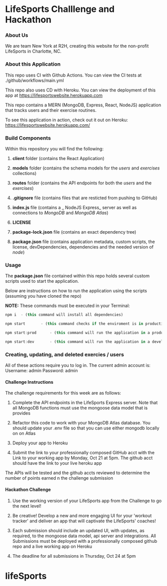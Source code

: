 
# LifeSports Challlenge and Hackathon

### About Us

We are team New York at R2H, creating this website for the non-profit LifeSports in Charlotte, NC. 

### About this Application

This repo uses CI with Github Actions. You can view the CI tests at ./github/workflows/main.yml

This repo also uses CD with Heroku. You can view the deployment of this app at https://lifesportswebsite.herokuapp.com

This repo contains a MERN (MongoDB, Express, React, NodeJS) application that tracks users and their exercise routines.

To see this application in action, check out it out on Heroku: https://lifesportswebsite.herokuapp.com/

### Build Components

Within this repository you will find the following:

1. **client** folder (contains the React Application)

1. **models** folder (contains the schema models for the _users_ and _exercises_ collections)

1. **routes** folder (contains the API endpoints for both the _users_ and the _exercises_)

1. **.gitignore** file (contains files that are resticted from pushing to GitHub)

1. **index.js**  file (contains a _ NodeJS Express_ server as well as connections to _MongoDB_ and _MongoDB Atlas_)

1. **LICENSE**

1. **package-lock.json** file (contains an exact dependency tree)

1. **package.json** file (contains application metadata, custom scripts, the license, devDependencies, dependencies and the needed version of _node_)

### Usage

The **package.json** file contained within this repo holds several custom scripts used to start the application.

Below are instructions on how to run the application using the scripts (assuming you have cloned the repo)

**NOTE:** These commands must be executed in your Terminal:

```js
npm i  - (this command will install all dependencies)

npm start       - (this command checks if the enviroment is in production or development, then it will start the React App and the Express server simultaneously)

npm start:prod      - (this command will run the application in a production enviroment)

npm start:dev       - (this command will run the application in a development enviroment)
```

### Creating, updating, and deleted exercies / users
All of these actions require you to log in. The current admin account is:
Username: admin
Password: admin

#### Challenge Instructions

The challenge requirements for this week are as follows:

1. Complete the API endpoints in the LifeSports Express server. Note that all MongoDB functions must use the mongoose data model that is provides

2. Refactor this code to work with your MongoDB Atlas database. You should update your .env file so that you can use either mongodb locally on on Atlas

3. Deploy your app to Heroku

4. Submit the link to your professionally composed GitHub acct with the Link to your working app by Monday, Oct 21 at 5pm. The github acct should have the link to your live heroku app

The APIs will be tested and the github accts reviewed to determine the number of points earned n the challenge submission

#### Hackathon Challenge

1. Use the working version of your LifeSports app from the Challenge to go the next level!

2. Be creative! Develop a new and more engaging UI for your 'workout tracker' and deliver an app that will captivate the LifeSports' coaches!

3. Each submission should include an updated UI, with updates, as required, to the mongoose data model, api server and integrations. All Submissions must be deployed with a professionally composed github repo and a live working app on Heroku

4. The deadline for all submissions in Thursday, Oct 24 at 5pm

# lifeSports
